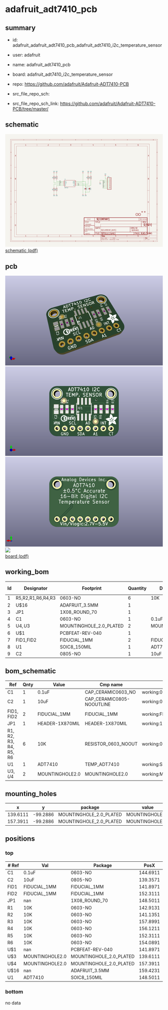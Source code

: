 # adafruit_adt7410_pcb
 
## summary 
* id: adafruit_adafruit_adt7410_pcb_adafruit_adt7410_i2c_temperature_sensor
* user: adafruit
* name: adafruit_adt7410_pcb
* board: adafruit_adt7410_i2c_temperature_sensor
* repo: https://github.com/adafruit/Adafruit-ADT7410-PCB



* src_file_repo_sch: 
* src_file_repo_sch_link: https://github.com/adafruit/Adafruit-ADT7410-PCB/tree/master/

## schematic  
![](working_schematic_600.png)  
[schematic (pdf)](working_schematic.pdf)  

## pcb  
![](working_3d_600.png) 
![](working_3d_front_600.png)  
![](working_3d_back_600.png)  
![](working_600.png)  
[board (pdf)](working.pdf)  

## working_bom
| Id | Designator | Footprint | Quantity | Designation | Supplier and ref |  | None | 
| --- | --- | --- | --- | --- | --- | --- | --- | 
| 1 | R5,R2,R1,R6,R4,R3 | 0603-NO | 6 | 10K |  |  | [''] | 
| 2 | U$16 | ADAFRUIT_3.5MM | 1 |  |  |  | [''] | 
| 3 | JP1 | 1X08_ROUND_70 | 1 |  |  |  | [''] | 
| 4 | C1 | 0603-NO | 1 | 0.1uF |  |  | [''] | 
| 5 | U$4,U$3 | MOUNTINGHOLE_2.0_PLATED | 2 | MOUNTINGHOLE2.0 |  |  | [''] | 
| 6 | U$1 | PCBFEAT-REV-040 | 1 |  |  |  | [''] | 
| 7 | FID1,FID2 | FIDUCIAL_1MM | 2 | FIDUCIAL_1MM |  |  | [''] | 
| 8 | U1 | SOIC8_150MIL | 1 | ADT7410 |  |  | [''] | 
| 9 | C2 | 0805-NO | 1 | 10uF |  |  | [''] | 


## bom_schematic
| Ref | Qnty | Value | Cmp name | Footprint | Description | Vendor | DNP | 
| --- | --- | --- | --- | --- | --- | --- | --- | 
| C1 | 1 | 0.1uF | CAP_CERAMIC0603_NO | working:0603-NO |  |  |  | 
| C2 | 1 | 10uF | CAP_CERAMIC0805-NOOUTLINE | working:0805-NO |  |  |  | 
| FID1, FID2 | 2 | FIDUCIAL_1MM | FIDUCIAL_1MM | working:FIDUCIAL_1MM |  |  |  | 
| JP1 | 1 | HEADER-1X870MIL | HEADER-1X870MIL | working:1X08_ROUND_70 |  |  |  | 
| R1, R2, R3, R4, R5, R6 | 6 | 10K | RESISTOR_0603_NOOUT | working:0603-NO |  |  |  | 
| U1 | 1 | ADT7410 | TEMP_ADT7410 | working:SOIC8_150MIL |  |  |  | 
| U$3, U$4 | 2 | MOUNTINGHOLE2.0 | MOUNTINGHOLE2.0 | working:MOUNTINGHOLE_2.0_PLATED |  |  |  | 


## mounting_holes
| x | y | package | value | ref | size | 
| --- | --- | --- | --- | --- | --- | 
| 139.6111 | -99.2886 | MOUNTINGHOLE_2.0_PLATED | MOUNTINGHOLE2.0 | U$3 | m3 | 
| 157.3911 | -99.2886 | MOUNTINGHOLE_2.0_PLATED | MOUNTINGHOLE2.0 | U$4 | m3 | 


## positions
### top
| # Ref | Val | Package | PosX | PosY | Rot | Side | 
| --- | --- | --- | --- | --- | --- | --- | 
| C1 | 0.1uF | 0603-NO | 144.6911 | -104.3686 | -90.0 | top | 
| C2 | 10uF | 0805-NO | 139.3571 | -104.3686 | -90.0 | top | 
| FID1 | FIDUCIAL_1MM | FIDUCIAL_1MM | 141.8971 | -101.5746 | 0.0 | top | 
| FID2 | FIDUCIAL_1MM | FIDUCIAL_1MM | 152.3111 | -108.4326 | 0.0 | top | 
| JP1 | nan | 1X08_ROUND_70 | 148.5011 | -110.7186 | 0.0 | top | 
| R1 | 10K | 0603-NO | 142.9131 | -104.3686 | 90.0 | top | 
| R2 | 10K | 0603-NO | 141.1351 | -104.3686 | 90.0 | top | 
| R3 | 10K | 0603-NO | 157.8991 | -104.3686 | 90.0 | top | 
| R4 | 10K | 0603-NO | 156.1211 | -104.3686 | 90.0 | top | 
| R5 | 10K | 0603-NO | 152.3111 | -104.3686 | -90.0 | top | 
| R6 | 10K | 0603-NO | 154.0891 | -104.3686 | -90.0 | top | 
| U$1 | nan | PCBFEAT-REV-040 | 141.8971 | -107.4166 | 0.0 | top | 
| U$3 | MOUNTINGHOLE2.0 | MOUNTINGHOLE_2.0_PLATED | 139.6111 | -99.2886 | 0.0 | top | 
| U$4 | MOUNTINGHOLE2.0 | MOUNTINGHOLE_2.0_PLATED | 157.3911 | -99.2886 | 0.0 | top | 
| U$16 | nan | ADAFRUIT_3.5MM | 159.4231 | -109.7026 | 90.0 | top | 
| U1 | ADT7410 | SOIC8_150MIL | 148.5011 | -104.3686 | 0.0 | top | 

### bottom
no data
